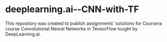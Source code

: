 # deeplearning.ai--CNN-with-TF
This repository was created to publish assignments' solutions for Coursera course Convolutional Neural Networks in TensorFlow tought by DeepLearning.ai.
